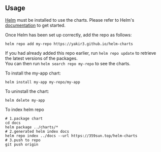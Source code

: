 ## Usage

[Helm](https://helm.sh) must be installed to use the charts.  Please refer to
Helm's [documentation](https://helm.sh/docs) to get started.

Once Helm has been set up correctly, add the repo as follows:

    helm repo add my-repo https://yakir3.github.io/helm-charts

If you had already added this repo earlier, run `helm repo update` to retrieve
the latest versions of the packages.  
You can then run `helm search repo my-repo` to see the charts.

To install the my-app chart:

    helm install my-app my-repo/my-app

To uninstall the chart:

    helm delete my-app



To index helm repo

    # 1.package chart
    cd docs
    helm package ../charts/*
    # 2.generated helm index docs
    helm repo index ../docs --url https://359sun.top/helm-charts
    # 3.push to repo
    git push origin
